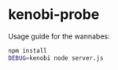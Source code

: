 kenobi-probe
============

Usage guide for the wannabes:
```bash
npm install
DEBUG=kenobi node server.js
```
